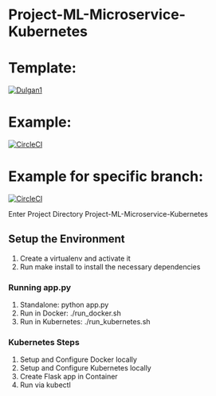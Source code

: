 # Project-ML-Microservice-Kubernetes
# Template:
[![Dulgan1](https://circleci.com/gh/Dulgan1/Project-ML-Microservice-Kubernetes.svg?style=svg)](https://circleci.com/gh/Dulgan1/Project-ML-Microservice-Kubernetes)

# Example:
[![CircleCI](https://circleci.com/gh/circleci/circleci-docs.svg?style=svg)](https://circleci.com/gh/circleci/circleci-docs)

# Example for specific branch:
[![CircleCI](https://circleci.com/gh/circleci/circleci-docs/tree/teesloane-patch-5.svg?style=svg)](https://circleci.com/gh/circleci/circleci-docs/?branch=teesloane-patch-5)

Enter Project Directory Project-ML-Microservice-Kubernetes

## Setup the Environment

1. Create a virtualenv and activate it
2. Run make install to install the necessary dependencies

### Running app.py

1. Standalone: python app.py
2. Run in Docker: ./run_docker.sh
3. Run in Kubernetes: ./run_kubernetes.sh

### Kubernetes Steps

1. Setup and Configure Docker locally 
2. Setup and Configure Kubernetes locally
3. Create Flask app in Container
4. Run via kubectl